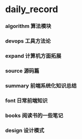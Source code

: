 # daily_record

### algorithm 算法模块

### devops 工具方法论

### expand 计算机方面拓展

### source 源码篇

### summary 前端系统化知识总结

### font 日常前端知识

### books 阅读书的一些笔记

### design 设计模式